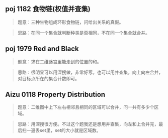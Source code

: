 ## poj 1182 食物链(权值并查集)
>题意：三种生物组成环形食物链，问给出关系的真假。

>思路：在同一个集合就判断种类是否相同，不在同一个集合就合并。

## poj 1979 Red and Black
>题意：求在二维迷宫里能走到的位置的和。

>思路：很明显可以用深搜做，非常好写。也可以用并查集，向上向左合并，对目标点所在的集合计数即可。

## Aizu 0118 Property Distribution
>题意：二维图中上下左右相邻且相同的区域可以合并，问一共有多少个区域。

>思路：用深搜很方便。不过这个题我还是想用并查集，向左和上合并完，最后扫一遍丢set里，set的大小就是区域数。
